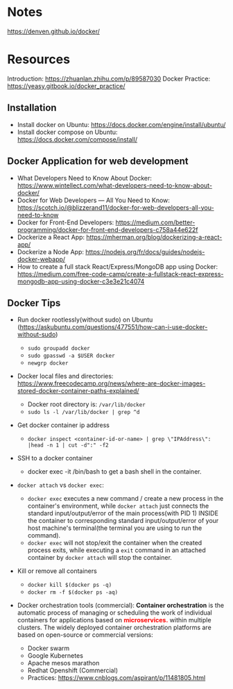 # Notes

https://denven.github.io/docker/

# Resources

Introduction: https://zhuanlan.zhihu.com/p/89587030
Docker Practice: https://yeasy.gitbook.io/docker_practice/

## Installation

- Install docker on Ubuntu: https://docs.docker.com/engine/install/ubuntu/
- Install docker compose on Ubuntu: https://docs.docker.com/compose/install/

## Docker Application for web development

- What Developers Need to Know About Docker: https://www.wintellect.com/what-developers-need-to-know-about-docker/
- Docker for Web Developers — All You Need to Know: https://scotch.io/@blizzerand11/docker-for-web-developers-all-you-need-to-know
- Docker for Front-End Developers: https://medium.com/better-programming/docker-for-front-end-developers-c758a44e622f
- Dockerize a React App: https://mherman.org/blog/dockerizing-a-react-app/
- Dockerize a Node App: https://nodejs.org/fr/docs/guides/nodejs-docker-webapp/
- How to create a full stack React/Express/MongoDB app using Docker: https://medium.com/free-code-camp/create-a-fullstack-react-express-mongodb-app-using-docker-c3e3e21c4074

## Docker Tips

- Run docker rootlessly(without sudo) on Ubuntu (https://askubuntu.com/questions/477551/how-can-i-use-docker-without-sudo)

  - `sudo groupadd docker`
  - `sudo gpasswd -a $USER docker`
  - `newgrp docker`

- Docker local files and directories: https://www.freecodecamp.org/news/where-are-docker-images-stored-docker-container-paths-explained/

  - Docker root directory is: `/var/lib/docker`
  - `sudo ls -l /var/lib/docker | grep ^d`

- Get docker container ip address
  - `docker inspect <container-id-or-name> | grep \"IPAddress\": |head -n 1 | cut -d":" -f2`
- SSH to a docker container
  - docker exec -it <container-id-or-name> /bin/bash to get a bash shell in the container.
- `docker attach` vs `docker exec`:

  - `docker exec` executes a new command / create a new process in the container's environment, while `docker attach` just connects the standard input/output/error of the main process(with PID 1) INSIDE the container to corresponding standard input/output/error of your host machine's terminal(the terminal you are using to run the command).
  - `docker exec` will not stop/exit the container when the created process exits, while executing a `exit` command in an attached container by `docker attach` will stop the container.

- Kill or remove all containers

  - `docker kill $(docker ps -q)`
  - `docker rm -f $(docker ps -aq)`

- Docker orchestration tools (commercial): **Container orchestration** is the automatic process of managing or scheduling the work of individual containers for applications based on <span style="color:red">**microservices.**</span> within multiple clusters. The widely deployed container orchestration platforms are based on open-source or commercial versions:
  - Docker swarm
  - Google Kubernetes
  - Apache mesos marathon
  - Redhat Openshift (Commercial)
  - Practices: https://www.cnblogs.com/aspirant/p/11481805.html

